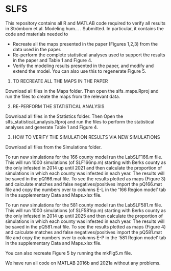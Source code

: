 # SLFS
This repository contains all R and MATLAB code required to verify all results in Strömbom et al. Modeling hum... . Submitted. In particular, it contains the code and materials needed to

- Recreate all the maps presented in the paper (Figures 1,2,3) from the data used in the paper.
- Re-perform the complete statistical analyses used to support the results in the paper and Table 1 and Figure 4.
- Verify the modeling results presented in the paper, and modify and extend the model. You can also use this to regenerate Figure 5.


1. TO RECREATE ALL THE MAPS IN THE PAPER

Download all files in the Maps folder. Then open the slfs_maps.Rproj and run the files to create the maps from the relevant data.

2. RE-PERFORM THE STATISTICAL ANALYSIS

Download all files in the Statistics folder. Then Open the slfs_statistical_analysis.Rproj and run the files to perform the statistical analyses and generate Table 1 and Figure 4.

3. HOW TO VERIFY THE SIMULATION RESULTS VIA NEW SIMULATIONS

Download all files from the Simulations folder.

To run new simulations for the 166 county model run the LabSLF166.m file. This will run 1000 simulations (of SLF166np.m) starting with Berks county as the only infested in 2014 up until 2021 and then calculate the proportion of simulations in which each county was infested in each year. The results will be saved in the pQ166.mat file. To see the results plotted as maps (Figure 3) and calculate matches and false negatives/positives import the pQ166.mat file and copy the numbers over to columns E-L in the ‘166 Region model’ tab in the supplementary Data and Maps.xlsx file. 

To run new simulations for the 581 county model run the LabSLF581.m file. This will run 1000 simulations (of SLF581np.m) starting with Berks county as the only infested in 2014 up until 2025 and then calculate the proportion of simulations in which each county was infested in each year. The results will be saved in the pQ581.mat file. To see the results plotted as maps (Figure 4) and calculate matches and false negatives/positives import the pQ581.mat file and copy the numbers over to columns E-P in the ‘581 Region model’ tab in the supplementary Data and Maps.xlsx file. 

You can also recreate Figure 5 by running the mkFig5.m file.

We have run all code on MATLAB 2016b and 2021a without any problems.

